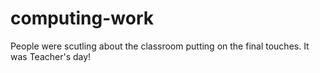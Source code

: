 # computing-work
People were scutling about the classroom putting on the final touches. It was Teacher's day!

